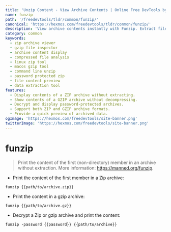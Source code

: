 ```yaml
---
title: 'Unzip Content - View Archive Contents | Online Free DevTools by Hexmos'
name: funzip
path: '/freedevtools/tldr/common/funzip/'
canonical: 'https://hexmos.com/freedevtools/tldr/common/funzip/'
description: 'View archive contents instantly with Funzip. Extract file information and inspect compressed data without decompression. Free online tool, no registration required.'
category: common
keywords:
  - zip archive viewer
  - gzip file inspector
  - archive content display
  - compressed file analysis
  - linux zip tool
  - macos gzip tool
  - command line unzip
  - password protected zip
  - file content preview
  - data extraction tool
features:
  - Display contents of a ZIP archive without extracting.
  - Show contents of a GZIP archive without decompressing.
  - Decrypt and display password-protected archives.
  - Support both ZIP and GZIP archive formats.
  - Provide a quick preview of archived data.
ogImage: 'https://hexmos.com/freedevtools/site-banner.png'
twitterImage: 'https://hexmos.com/freedevtools/site-banner.png'
---
```


# funzip

> Print the content of the first (non-directory) member in an archive without extraction.
> More information: <https://manned.org/funzip>.

- Print the content of the first member in a Zip archive:

`funzip {{path/to/archive.zip}}`

- Print the content in a gzip archive:

`funzip {{path/to/archive.gz}}`

- Decrypt a Zip or gzip archive and print the content:

`funzip -password {{password}} {{path/to/archive}}`
